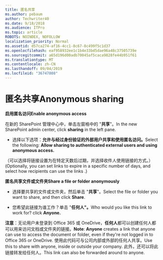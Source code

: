 ```yaml
---
title: 匿名共享
ms.author: pebaum
author: Techwriter40
ms.date: 9/18/2018
ms.audience: ITPro
ms.topic: article
ROBOTS: NOINDEX, NOFOLLOW
localization_priority: Normal
ms.assetid: d57ca274-af16-4cc1-8c67-8c499f5c1d37
ms.openlocfilehash: eaf958932ee1c1b4e33bd5dae96a48c37505739e
ms.sourcegitcommit: a65d196d00adb70045af5caca9828fe44b951f61
ms.translationtype: MT
ms.contentlocale: zh-CN
ms.lasthandoff: 09/04/2019
ms.locfileid: "36747808"
---
```

# <a name="anonymous-sharing"></a><span data-ttu-id="4ade7-102">匿名共享</span><span class="sxs-lookup"><span data-stu-id="4ade7-102">Anonymous sharing</span></span>

 <span data-ttu-id="4ade7-103">**启用匿名访问**</span><span class="sxs-lookup"><span data-stu-id="4ade7-103">**Enable anonymous access**</span></span>
  
<span data-ttu-id="4ade7-104">在新的 SharePoint 管理中心中，单击左窗格中的 "**共享**"。</span><span class="sxs-lookup"><span data-stu-id="4ade7-104">In the new SharePoint admin center, click **sharing** in the left pane.</span></span> 
  
- <span data-ttu-id="4ade7-105">选择以下选项：**允许与经过身份验证的外部用户共享和使用匿名访问。**</span><span class="sxs-lookup"><span data-stu-id="4ade7-105">Select the following: **Allow sharing to authenticated external users and using anonymous access.**</span></span>
  
<span data-ttu-id="4ade7-106">（可以选择将链接设置为在特定天数后过期，并选择收件人使用链接的方式。）</span><span class="sxs-lookup"><span data-stu-id="4ade7-106">(Optionally, you can set links to expire in a specific number of days, and select how recipients can use the links .)</span></span>
    
 <span data-ttu-id="4ade7-107">**匿名共享文件或文件夹**</span><span class="sxs-lookup"><span data-stu-id="4ade7-107">**Share a file or folder anonymously**</span></span>
  
- <span data-ttu-id="4ade7-108">选择要共享的文件或文件夹，然后单击 "**共享**"。</span><span class="sxs-lookup"><span data-stu-id="4ade7-108">Select the file or folder you want to share, and then click **Share**.</span></span> 
    
- <span data-ttu-id="4ade7-109">您希望此链接为谁工作？单击 "**任何人"。**</span><span class="sxs-lookup"><span data-stu-id="4ade7-109">Who would you like this link to work for? click **Anyone.**</span></span>
  
 <span data-ttu-id="4ade7-110">**注意**：无论用户未登录到 Office 365 或 OneDrive，**任何人**都可以创建任何人都可以用来访问文档或文件夹的链接。</span><span class="sxs-lookup"><span data-stu-id="4ade7-110">**Note**: **Anyone** creates a link that anyone can use to access the document or folder, even if they're not logged in to Office 365 or OneDrive.</span></span> <span data-ttu-id="4ade7-111">使用此代码可与公司内部或外部的任何人共享。</span><span class="sxs-lookup"><span data-stu-id="4ade7-111">Use this to share with anyone, inside or outside your company.</span></span> <span data-ttu-id="4ade7-112">此外，还可以将此链接转发给任何人。</span><span class="sxs-lookup"><span data-stu-id="4ade7-112">This link can also be forwarded around to anyone.</span></span> 
    

